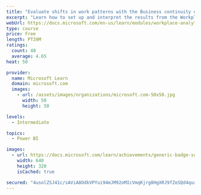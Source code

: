 ```yaml
---
title: "Evaluate shifts in work patterns with the Business continuity dashboard in Microsoft Workplace Analytics"
excerpt: "Learn how to set up and interpret the results from the Workplace Analytics Power BI Business continuity dashboard. Generate insights from the behavioral data to help navigate shifts in employee and team work patterns."
webUrl: https://docs.microsoft.com/en-us/learn/modules/workplace-analytics-business-continuity/
type: course
price: Free
length: PT39M
ratings:
  count: 40
  average: 4.65
heat: 50

provider:
  name: Microsoft Learn
  domain: microsoft.com
  images:
    - url: /assets/images/organizations/microsoft.com-50x50.jpg
      width: 50
      height: 50

levels:
  - Intermediate

topics:
  - Power BI

images:
  - url: https://docs.microsoft.com/learn/achievements/generic-badge-social.png
    width: 640
    height: 320
    isCached: true

secured: "4usolZSJ41c/sAViA8OdkVPYui94mJM92oMIcVmqKjrg8HgXRJ9fZoSQd4quxl49AbK+gK0kWkLMT/HqikE70VGoqFzMBmOqIS9IuUCs6sNChEzp2l5Lkqu2AytKG/wdOU5HSZVjbFV4rWp7GX1csCSwp0lj+lQcLx3Awk+xDDMFJVWIojJ4Ijlipm95MPdZQo+slP2mcn++XrXVn7b5MlAPr6t5U61y2RwsbUDiWi33hyFfi1Q9MbpIkrwTGUEgWqbgcLVXNJ3ZACgyqQbj+TY/JTQsFdwewHCVsRAaxscdgI2qsp7chvh0DREjGjq0To1Mgg1S2mk8OOSk1HfkGFxuiK/cahWFNXuQBGXu1ybSnmR3lzi5I7ru+U+7KFy5G/S+HvrXA7GS4s3ZIHPgR0yF49EXAQCi90t4/hWZyvw=;M7x3v+k7j5QrkB/YWKPpaA=="
---
```


